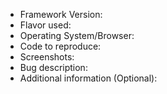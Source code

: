 * Framework Version:
* Flavor used:
* Operating System/Browser:
* Code to reproduce:
* Screenshots:
* Bug description:
* Additional information (Optional):

[Note]: # (Please describe what the bug is, what component/module causes it and how it differs from expected/intended behavior)
[Note]: # (Include screenshots of the reported bug whenever possible to best clarify)
[Note]: # (Always try to include code to reproduce the problem, as well as system specifications to make tracking easier)
[Note]: # (Codepen links, additional information, suggestions, articles etc. are greatly appreciated)
[Note]: # (If you want to suggest a feature or your issue doesn't classify as a bug report, please do not use this template)
